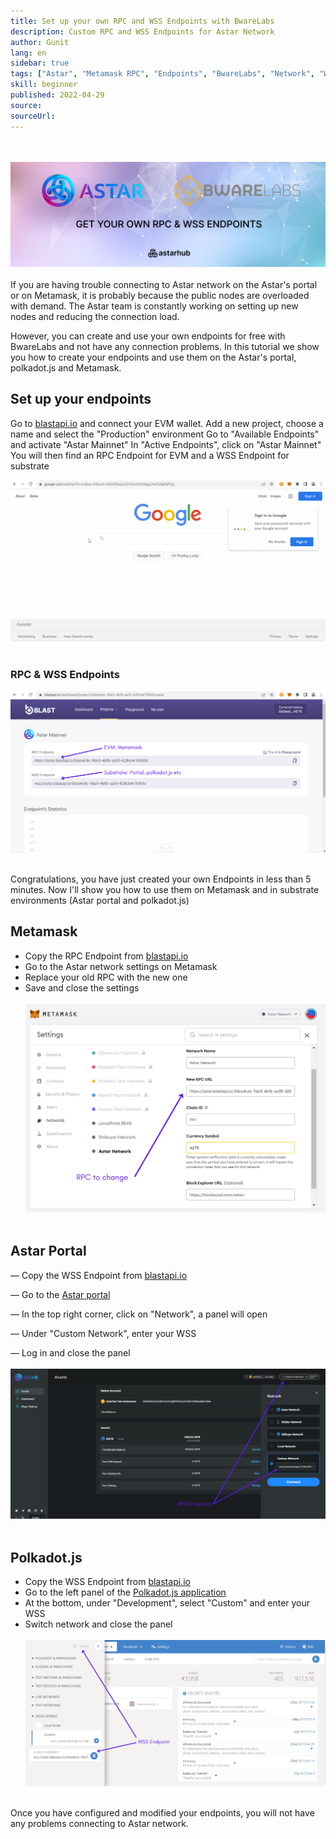 ```yaml
---
title: Set up your own RPC and WSS Endpoints with BwareLabs
description: Custom RPC and WSS Endpoints for Astar Network
author: Gunit
lang: en
sidebar: true
tags: ["Astar", "Metamask RPC", "Endpoints", "BwareLabs", "Network", "WSS", "Metamask","Article"]
skill: beginner
published: 2022-04-29
source: 
sourceUrl: 
---
```

<br/> </br>
![](./Banner.png)
<br/> </br>
If you are having trouble connecting to Astar network on the Astar's portal or on Metamask, it is probably because the public nodes are overloaded with demand. The Astar team is constantly working on setting up new nodes and reducing the connection load.

However, you can create and use your own endpoints for free with BwareLabs and not have any connection problems. In this tutorial we show you how to create your endpoints and use them on the Astar's portal, polkadot.js and Metamask.

## Set up your endpoints

Go to [blastapi.io](http://blastapi.io) and connect your EVM wallet.
Add a new project, choose a name and select the "Production" environment
Go to "Available Endpoints" and activate "Astar Mainnet"
In "Active Endpoints", click on "Astar Mainnet"
You will then find an RPC Endpoint for EVM and a WSS Endpoint for substrate

![](./Blastapi.gif)
<br/> </br>

### RPC & WSS Endpoints 
![](./Blastapi.png)
<br/> </br>


Congratulations, you have just created your own Endpoints in less than 5 minutes. Now I'll show you how to use them on Metamask and in substrate environments (Astar portal and polkadot.js)

## Metamask

- Copy the RPC Endpoint from [blastapi.io](http://blastapi.io)
- Go to the Astar network settings on Metamask
- Replace your old RPC with the new one
- Save and close the settings
<br/> </br>
![](./Metamask.png)
<br/> </br>

## Astar Portal

— Copy the WSS Endpoint from [blastapi.io](http://blastapi.io)

— Go to the [Astar portal](https://portal.astar.network/#/assets)

— In the top right corner, click on "Network", a panel will open

— Under "Custom Network", enter your WSS

— Log in and close the panel
<br/> </br>
![](./AstarPortal.png)
<br/> </br>

## Polkadot.js

- Copy the WSS Endpoint from [blastapi.io](http://blastapi.io)
- Go to the left panel of the [Polkadot.js application](https://polkadot.js.org/apps/#/explorer)
- At the bottom, under "Development", select "Custom" and enter your WSS
- Switch network and close the panel
<br/> </br>
![](./Polkadot.js.png)
<br/> </br>

Once you have configured and modified your endpoints, you will not have any problems connecting to Astar network.
